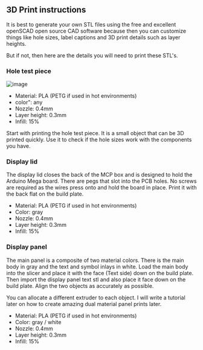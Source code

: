 ## 3D Print instructions

It is best to generate your own STL files using the free and excellent openSCAD open source CAD software because then you can customize things like hole sizes, label captions and 3D print details such as layer heights.

But if not, then here are the details you will need to print these STL's.

### Hole test piece
![image](https://user-images.githubusercontent.com/1192916/190268608-86d415f6-26f0-4350-9e21-bcf386e25e40.png)

- Material: PLA (PETG if used in hot environments)
- color": any
- Nozzle: 0.4mm
- Layer height: 0.3mm
- Infill: 15%

Start with printing the hole test piece. It is a small object that can be 3D printed quickly. Use it to check if the hole sizes work with the components you have.

### Display lid

The display lid closes the back of the MCP box and is designed to hold the Arduino Mega board. There are pegs that slot into the PCB holes. No screws are required as the wires press onto and hold the board in place.
Print it with the back flat on the build plate.

- Material: PLA (PETG if used in hot environments)
- Color: gray
- Nozzle: 0.4mm
- Layer height: 0.3mm
- Infill: 15%

### Display panel
The main panel is a composite of two material colors. There is the main body in gray and the text and symbol inlays in white.
Load the main body into the slicer and place it with the face (Text side) down on the build plate. Then import the display panel text stl and also place it face down on the build plate.
Align the two objects as accurately as possible.

You can allocate a different extruder to each object. I will write a tutorial later on how to create amazing dual material panel prints later.

- Material: PLA (PETG if used in hot environments)
- Color: gray / white
- Nozzle: 0.4mm
- Layer height: 0.3mm
- Infill: 15%
